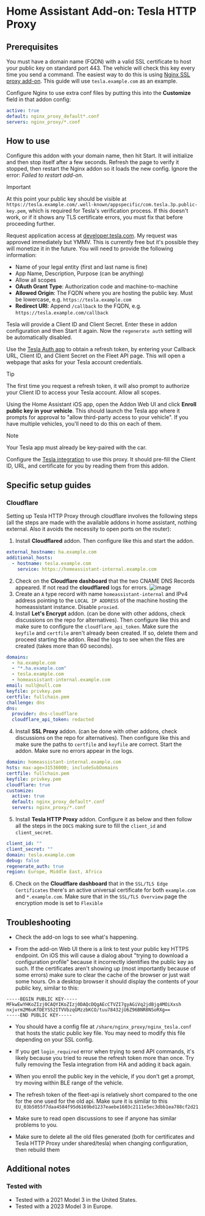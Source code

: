 # Home Assistant Add-on: Tesla HTTP Proxy

## Prerequisites

You must have a domain name (FQDN) with a valid SSL certificate to host your public key on standard port 443. The vehicle will check this key every time you send a command. The easiest way to do this is using [Nginx SSL proxy add-on](https://github.com/home-assistant/addons/tree/master/nginx_proxy). This guide will use `tesla.example.com` as an example.

Configure Nginx to use extra conf files by putting this into the **Customize** field in that addon config:

```yml
active: true
default: nginx_proxy_default*.conf
servers: nginx_proxy/*.conf
```

## How to use

Configure this addon with your domain name, then hit Start. It will initialize and then stop itself after a few seconds. Refresh the page to verify it stopped, then restart the Nginx addon so it loads the new config. Ignore the error: _Failed to restart add-on_.

> [!IMPORTANT]
> At this point your public key should be visible at `https://tesla.example.com/.well-known/appspecific/com.tesla.3p.public-key.pem`, which is required for Tesla's verification process. If this doesn't work, or if it shows any TLS certificate errors, you must fix that before proceeding further.

Request application access at [developer.tesla.com](https://developer.tesla.com). My request was approved immediately but YMMV. This is currently free but it's possible they will monetize it in the future. You will need to provide the following information:

- Name of your legal entity (first and last name is fine)
- App Name, Description, Purpose (can be anything)
- Allow all scopes
- **OAuth Grant Type**: Authorization code and machine-to-machine
- **Allowed Origin**: The FQDN where you are hosting the public key. Must be lowercase, e.g. `https://tesla.example.com`
- **Redirect URI**: Append `/callback` to the FQDN, e.g. `https://tesla.example.com/callback`

Tesla will provide a Client ID and Client Secret. Enter these in addon configuration and then Start it again. Now the `regenerate auth` setting will be automatically disabled.

Use the [Tesla Auth app](https://apps.apple.com/us/app/auth-app-for-tesla/id1552058613) to obtain a refresh token, by entering your Callback URL, Client ID, and Client Secret on the Fleet API page. This will open a webpage that asks for your Tesla account credentials.

> [!TIP]
> The first time you request a refresh token, it will also prompt to authorize your Client ID to access your Tesla account. Allow all scopes.

Using the Home Assistant iOS app, open the Addon Web UI and click **Enroll public key in your vehicle**. This should launch the Tesla app where it prompts for approval to "allow third-party access to your vehicle". If you have multiple vehicles, you'll need to do this on each of them.

> [!NOTE]
> Your Tesla app must already be key-paired with the car.

Configure the [Tesla integration](https://github.com/alandtse/tesla) to use this proxy. It should pre-fill the Client ID, URL, and certificate for you by reading them from this addon.

## Specific setup guides

### Cloudflare

Setting up Tesla HTTP Proxy through cloudflare involves the following steps (all the steps are made with the available addons in home assistant, nothing external. Also it avoids the necessity to open ports on the router):

1. Install **Cloudflared** addon. Then configure like this and start the addon.

```yml
external_hostname: ha.example.com
additional_hosts:
  - hostname: tesla.example.com
    service: https://homeassistant-internal.example.com
```

2. Check on the **Cloudflare dashboard** that the two CNAME DNS Records appeared. If not read the **cloudflared** logs for errors.
   ![image](https://github.com/llamafilm/tesla-http-proxy-addon/assets/1372028/42e637a8-4428-41c7-b244-099aa6844216)
3. Create an `A` type record with name `homeassistant-internal` and IPv4 address pointing to the `LOCAL IP ADDRESS` of the machine hosting the homeassistant instance. Disable `proxied`.
4. Install **Let's Encrypt** addon. (can be done with other addons, check discussions on the repo for alternatives). Then configure like this and make sure to configure the `cloudflare_api_token`. Make sure the `keyfile` and `certfile` aren't already been created. If so, delete them and proceed starting the addon. Read the logs to see when the files are created (takes more than 60 seconds).

```yml
domains:
  - ha.example.com
  - "*.ha.example.com"
  - tesla.example.com
  - homeassistant-internal.example.com
email: null@null.com
keyfile: privkey.pem
certfile: fullchain.pem
challenge: dns
dns:
  provider: dns-cloudflare
  cloudflare_api_token: redacted
```

4. Install **SSL Proxy** addon. (can be done with other addons, check discussions on the repo for alternatives). Then configure like this and make sure the paths to `certfile` and `keyfile` are correct. Start the addon. Make sure no errors appear in the logs.

```yml
domain: homeassistant-internal.example.com
hsts: max-age=31536000; includeSubDomains
certfile: fullchain.pem
keyfile: privkey.pem
cloudflare: true
customize:
  active: true
  default: nginx_proxy_default*.conf
  servers: nginx_proxy/*.conf
```

5. Install **Tesla HTTP Proxy** addon. Configure it as below and then follow all the steps in the `DOCS` making sure to fill the `client_id` and `client_secret`.

```yml
client_id: ""
client_secret: ""
domain: tesla.example.com
debug: false
regenerate_auth: true
region: Europe, Middle East, Africa
```

6. Check on the **Cloudflare dashboard** that in the `SSL/TLS Edge Certificates` there's an active universal certificate for both `example.com` and `*.example.com`. Make sure that in the `SSL/TLS Overview` page the encryption mode is set to `Flexible`

## Troubleshooting

- Check the add-on logs to see what's happening.

- From the add-on Web UI there is a link to test your public key HTTPS endpoint. On iOS this will cause a dialog about "trying to download a configuration profile" because it incorrectly identifies the public key as such.
  If the certificates aren't showing up (most importantly because of some errors) make sure to clear the cache of the browser or just wait some hours.
  On a desktop browser it should display the contents of your public key, similar to this:

```
-----BEGIN PUBLIC KEY-----
MFkwEwYHKoZIzj0CAQYIKoZIzj0DAQcDQgAEcCTVZI7gyAGiVq2jdBjg4MOiXxsh
nxjvrm2M6uKfDEYS52ITVVbzqGMzzbKCO/tuu78432jU6Z96BNR8NSoRXg==
-----END PUBLIC KEY-----
```

- You should have a config file at `/share/nginx_proxy/nginx_tesla.conf` that hosts the static public key file. You may need to modify this file depending on your SSL config.

- If you get `login_required` error when trying to send API commands, it's likely because you tried to reuse the refresh token more than once. Try fully removing the Tesla integration from HA and adding it back again.

- When you enroll the public key in the vehicle, if you don't get a prompt, try moving within BLE range of the vehicle.

- The refresh token of the fleet-api is relatively short compared to the one for the one used for the old api. Make sure it is similar to this
  `EU_03b5055f7daa4584f95d6169bd1237eaebe1603c2111e5ec3dbb1ea788cf2d21`

- Make sure to read open discussions to see if anyone has similar problems to you.

- Make sure to delete all the old files generated (both for certificates and Tesla HTTP Proxy under shared/tesla) when changing configuration, then rebuild them


## Additional notes

### Tested with

- Tested with a 2021 Model 3 in the United States.
- Tested with a 2023 Model 3 in Europe.
